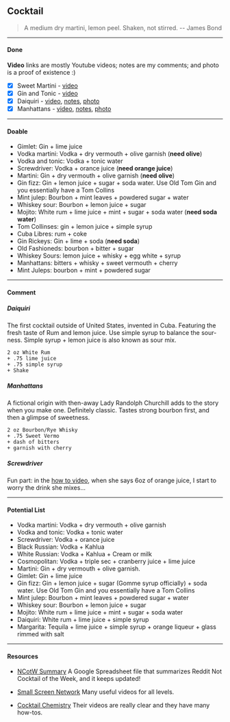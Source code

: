 Cocktail
---

> A medium dry martini, lemon peel. Shaken, not stirred. -- James Bond

---
#### Done

**Video** links are mostly Youtube videos; notes are my comments; and photo is a proof of existence :)

- [X] Sweet Martini - [video](https://www.youtube.com/watch?v=sAo6X7jSbd8)
- [X] Gin and Tonic - [video](https://www.youtube.com/watch?v=RpS8ayaU820)
- [X] Daiquiri - [video](https://www.youtube.com/watch?v=ofwTyfKo8Mg), [notes](#daiquiri), [photo](https://cloud.githubusercontent.com/assets/941519/21339063/c48e3c96-c630-11e6-966e-d9f0b0f8f4d3.jpg)
- [X] Manhattans - [video](http://smallscreennetwork.com/video/9/manhattan), [notes](#manhattans), [photo](https://cloud.githubusercontent.com/assets/941519/21378404/0010d420-c6fb-11e6-9c33-44249d18746f.JPG)

---
#### Doable

* Gimlet: Gin + lime juice
* Vodka martini: Vodka + dry vermouth + olive garnish (**need olive**)
* Vodka and tonic: Vodka + tonic water
* Screwdriver: Vodka + orance juice (**need orange juice**)
* Martini: Gin + dry vermouth + olive garnish (**need olive**)
* Gin fizz: Gin + lemon juice + sugar + soda water. Use Old Tom Gin and you essentially have a Tom Collins
* Mint julep: Bourbon + mint leaves + powdered sugar + water
* Whiskey sour: Bourbon + lemon juice + sugar
* Mojito: White rum + lime juice + mint + sugar + soda water (**need soda water**)
* Tom Collinses: gin + lemon juice + simple syrup
* Cuba Libres: rum + coke
* Gin Rickeys: Gin + lime + soda (**need soda**)
* Old Fashioneds: bourbon + bitter + sugar 
* Whiskey Sours: lemon juice + whisky + egg white + syrup
* Manhattans: bitters + whisky + sweet vermouth + cherry
* Mint Juleps: bourbon + mint + powdered sugar

---
#### Comment

##### Daiquiri

The first cocktail outside of United States, invented in Cuba.
Featuring the fresh taste of Rum and lemon juice.
Use simple syrup to balance the sour-ness.
Simple syrup + lemon juice is also known as sour mix.

```
2 oz White Rum
+ .75 lime juice
+ .75 simple syrup
+ Shake
```

##### Manhattans

A fictional origin with then-away Lady Randolph Churchill adds to the story when you make one.
Definitely classic. Tastes strong bourbon first, and then a glimpse of sweetness.

```
2 oz Bourbon/Rye Whisky
+ .75 Sweet Vermo
+ dash of bitters
+ garnish with cherry
```

##### Screwdriver

Fun part: in the [how to video](https://www.youtube.com/watch?v=JnljNOZIG-c),
when she says 6oz of orange juice, I start to worry the drink she mixes...

---
#### Potential List

* Vodka martini: Vodka + dry vermouth + olive garnish
* Vodka and tonic: Vodka + tonic water
* Screwdriver: Vodka + orance juice
* Black Russian: Vodka + Kahlua
* White Russian: Vodka + Kahlua + Cream or milk
* Cosmopolitan: Vodka + triple sec + cranberry juice + lime juice
* Martini: Gin + dry vermouth + olive garnish.
* Gimlet: Gin + lime juice
* Gin fizz: Gin + lemon juice + sugar (Gomme syrup officially) + soda water. Use Old Tom Gin and you essentially have a Tom Collins
* Mint julep: Bourbon + mint leaves + powdered sugar + water
* Whiskey sour: Bourbon + lemon juice + sugar
* Mojito: White rum + lime juice + mint + sugar + soda water
* Daiquiri: White rum + lime juice + simple syrup
* Margarita: Tequila + lime juice + simple syrup + orange liqueur + glass rimmed with salt

---
#### Resources

- [NCotW Summary](https://docs.google.com/spreadsheets/d/1fv1OGUhQxKCJh7zfS3w0sMIYYZHAJaoQAnHdR_rNHAk/edit#gid=0)
A Google Spreadsheet file that summarizes Reddit Not Cocktail of the Week, and it keeps updated!

- [Small Screen Network](https://www.youtube.com/user/SmallScreenNetwork)
Many useful videos for all levels.

- [Cocktail Chemistry](https://www.youtube.com/channel/UC-o0CfpOyFJOfyWKtqS1hZQ)
Their videos are really clear and they have many how-tos.
